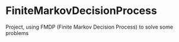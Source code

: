 # FiniteMarkovDecisionProcess
Project, using FMDP (Finite Markov Decision Process) to solve some problems
